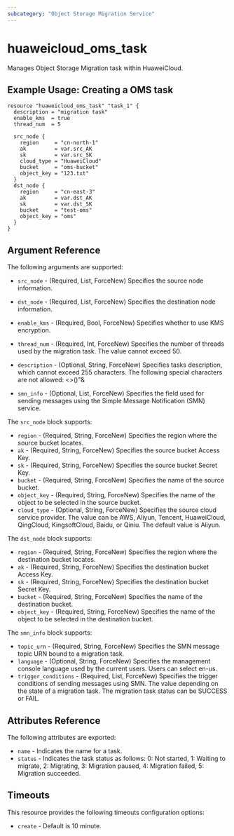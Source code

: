 ```yaml
---
subcategory: "Object Storage Migration Service"
---
```


# huaweicloud\_oms\_task

Manages Object Storage Migration task within HuaweiCloud.

## Example Usage:  Creating a OMS task

```hcl
resource "huaweicloud_oms_task" "task_1" {
  description = "migration task"
  enable_kms  = true
  thread_num  = 5

  src_node {
    region     = "cn-north-1"
    ak         = var.src_AK
    sk         = var.src_SK
    cloud_type = "HuaweiCloud"
    bucket     = "oms-bucket"
    object_key = "123.txt"
  }
  dst_node {
    region     = "cn-east-3"
    ak         = var.dst_AK
    sk         = var.dst_SK
    bucket     = "test-oms"
    object_key = "oms"
  }
}
```

## Argument Reference

The following arguments are supported:

* `src_node` - (Required, List, ForceNew) Specifies the source node information.

* `dst_node` - (Required, List, ForceNew) Specifies the destination node information.

* `enable_kms` - (Required, Bool, ForceNew) Specifies whether to use KMS encryption.

* `thread_num` - (Required, Int, ForceNew) Specifies the number of threads used by the migration
	task. The value cannot exceed 50.

* `description` - (Optional, String, ForceNew) Specifies tasks description, which cannot exceed 255
	characters. The following special characters are not allowed: <>()"&

* `smn_info` - (Optional, List, ForceNew) Specifies the field used for sending messages using the
	Simple Message Notification (SMN) service.


The `src_node` block supports:

* `region` - (Required, String, ForceNew) Specifies the region where the source bucket locates.
* `ak` - (Required, String, ForceNew) Specifies the source bucket Access Key.
* `sk` - (Required, String, ForceNew) Specifies the source bucket Secret Key.
* `bucket` - (Required, String, ForceNew) Specifies the name of the source bucket.
* `object_key` - (Required, String, ForceNew) Specifies the name of the object to be selected in the
  source bucket.
* `cloud_type` - (Optional, String, ForceNew) Specifies the source cloud service provider. The value can be
  AWS, Aliyun, Tencent, HuaweiCloud, QingCloud, KingsoftCloud, Baidu, or Qiniu.
  The default value is Aliyun.

The `dst_node` block supports:

* `region` - (Required, String, ForceNew) Specifies the region where the destination bucket locates.
* `ak` - (Required, String, ForceNew) Specifies the destination bucket Access Key.
* `sk` - (Required, String, ForceNew) Specifies the destination bucket Secret Key.
* `bucket` - (Required, String, ForceNew) Specifies the name of the destination bucket.
* `object_key` - (Required, String, ForceNew) Specifies the name of the object to be selected in the
  destination bucket.

The `smn_info` block supports:

* `topic_urn` - (Required, String, ForceNew) Specifies the SMN message topic URN bound to a migration
	task.
* `language` - (Optional, String, ForceNew) Specifies the management console language used by the
	current users. Users can select en-us.
* `trigger_conditions` - (Required, List, ForceNew) Specifies the trigger conditions of sending messages
	using SMN. The value depending on the state of a migration task. The migration task
	status can be SUCCESS or FAIL.

## Attributes Reference

The following attributes are exported:

* `name` - Indicates the name for a task.
* `status` - Indicates the task status as follows: 0: Not started, 1: Waiting to migrate,
	2: Migrating, 3: Migration paused, 4: Migration failed, 5: Migration succeeded.

## Timeouts
This resource provides the following timeouts configuration options:
- `create` - Default is 10 minute.

